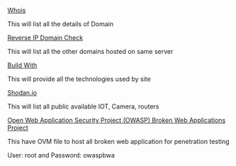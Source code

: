 [Whois](https://whois.domaintools.com/)

This will list all the details of Domain

[Reverse IP Domain Check](https://www.yougetsignal.com/tools/web-sites-on-web-server/)

This will list all the other domains hosted on same server

[Build With](https://builtwith.com/)

This will provide all the technologies used by site

[Shodan.io](https://shodan.io)

This will list all public available IOT, Camera, routers

[Open Web Application Security Project (OWASP) Broken Web Applications Project](https://sourceforge.net/projects/owaspbwa/)

This have OVM file to host all broken web application for penetration testing

User: root and Password: owaspbwa